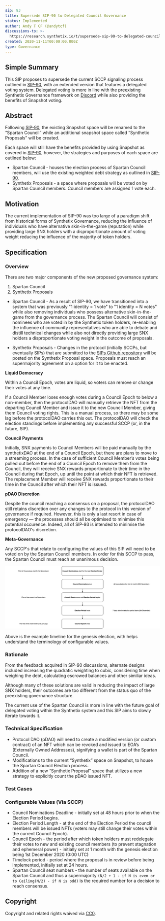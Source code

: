 ```yaml
---
sip: 93
title: Supersede SIP-90 to Delegated Council Governance
status: Implemented
author: Andy T CF (@andytcf)
discussions-to: >-
  https://research.synthetix.io/t/supersede-sip-90-to-delegated-council-governance/227
created: 2020-11-11T00:00:00.000Z
type: Governance
---
```


<!--You can leave these HTML comments in your merged SIP and delete the visible duplicate text guides, they will not appear and may be helpful to refer to if you edit it again. This is the suggested template for new SIPs. Note that an SIP number will be assigned by an editor. When opening a pull request to submit your SIP, please use an abbreviated title in the filename, `sip-draft_title_abbrev.md`. The title should be 44 characters or less.-->

## Simple Summary

<!--"If you can't explain it simply, you don't understand it well enough." Simply describe the outcome the proposed changes intends to achieve. This should be non-technical and accessible to a casual community member.-->

This SIP proposes to supersede the current SCCP signaling process outlined in [SIP-90](./sip-90.md), with an extended version that features a delegated voting system. Delegated voting is more in line with the preexisting Synthetix Governance framework on [Discord](https://discord.com/invite/AEdUHzt) while also providing the benefits of Snapshot voting.

## Abstract

<!--A short (~200 word) description of the proposed change, the abstract should clearly describe the proposed change. This is what *will* be done if the SIP is implemented, not *why* it should be done or *how* it will be done. If the SIP proposes deploying a new contract, write, "we propose to deploy a new contract that will do x".-->

Following [SIP-90](./sip-90.md), the existing Snapshot space will be renamed to the “Spartan Council” while an additional snapshot space called “Synthetix Proposals” will be created.

Each space will still have the benefits provided by using Snapshot as covered in [SIP-90](./sip-90.md), however, the strategies and purposes of each space are outlined below:

- Spartan Council - houses the election process of Spartan Council members, will use the existing weighted debt strategy as outlined in [SIP-90](./sip-90.md).
- Synthetix Proposals - a space where proposals will be voted on by Spartan Council members. Council members are assigned 1 vote each.

## Motivation

<!--This is the problem statement. This is the *why* of the SIP. It should clearly explain *why* the current state of the protocol is inadequate.  It is critical that you explain *why* the change is needed, if the SIP proposes changing how something is calculated, you must address *why* the current calculation is inaccurate or wrong. This is not the place to describe how the SIP will address the issue!-->

The current implementation of SIP-90 was too large of a paradigm shift from historical forms of Synthetix Governance, reducing the influence of individuals who have alternative skin-in-the-game (reputation) while providing large SNX holders with a disproportionate amount of voting weight reducing the influence of the majority of token holders.

## Specification

<!--The specification should describe the syntax and semantics of any new feature, there are five sections
1. Overview
2. Rationale
3. Technical Specification
4. Test Cases
5. Configurable Values
-->

### Overview

<!--This is a high-level overview of *how* the SIP will solve the problem. The overview should clearly describe how the new feature will be implemented.-->

There are two major components of the new proposed governance system:

1. Spartan Council
2. Synthetix Proposals

- Spartan Council - As a result of SIP-90, we have transitioned into a system that was previously "1 identity = 1 vote" to "1 identity = N votes" while also removing individuals who possess alternative skin-in-the-game from the governance process. The Spartan Council will consist of nominees who are voted in by the Synthetix token holders, re-enabling the influence of community representatives who are able to debate and distill technical changes while also not directly providing large SNX holders a disproportionate voting weight in the outcome of proposals.

- Synthetix Proposals - Changes in the protocol (initially SCCPs, but eventually SIPs) that are submitted to the [SIPs Github repository](https://github.com/Synthetixio/SIPs) will be posted on the Synthetix Proposal space. Proposals must reach an supermajority agreement on a option for it to be enacted.

**Liquid Democracy**

Within a Council Epoch, votes are liquid, so voters can remove or change their votes at any time.

If a Council Member loses enough votes during a Council Epoch to below a non-member, then the protocolDAO will manually retrieve the NFT from the departing Council Member and issue it to the new Council Member, giving them Council voting rights. This is a manual process, so there may be some lag before the protocolDAO carries this out. The protocolDAO will check the election standings before implementing any successful SCCP (or, in the future, SIP).

**Council Payments**

Initially, SNX payments to Council Members will be paid manually by the synthetixDAO at the end of a Council Epoch, but there are plans to move to a streaming process. In the case of sufficient Council Member’s votes being pulled out before the end of a Council Epoch to remove them from the Council, they will receive SNX rewards proportionate to their time in the Council during that Epoch, up until the point at which their NFT is retrieved. The replacement Member will receive SNX rewards proportionate to their time in the Council after which their NFT is issued.

**pDAO Discretion**

Despite the council reaching a consensus on a proposal, the protocolDAO still retains discretion over any changes to the protocol in this version of governance if required. However, this is only a last resort in case of emergency — the processes should all be optimised to minimise this potential occurence. Indeed, all of SIP-93 is intended to minimise the protocolDAO's discretion.

**Meta-Governance**

Any SCCP's that relate to configuring the values of this SIP will need to be voted on by the Spartan Council members. In order for this SCCP to pass, the Spartan Council must reach an unanimous decision.

![Example Timeline](assets/sip-93/example-timeline.png)

Above is the example timeline for the genesis election, with helps understand the terminology of configurable values.

### Rationale

<!--This is where you explain the reasoning behind how you propose to solve the problem. Why did you propose to implement the change in this way, what were the considerations and trade-offs. The rationale fleshes out what motivated the design and why particular design decisions were made. It should describe alternate designs that were considered and related work. The rationale may also provide evidence of consensus within the community, and should discuss important objections or concerns raised during discussion.-->

From the feedback acquired in SIP-90 discussions, alternate designs included increasing the quadratic weighting to cubic, considering time when weighing the debt, calculating escrowed balances and other similiar ideas.

Although many of these solutions are valid in reducing the impact of large SNX holders, their outcomes are too different from the status quo of the preexisting governance structure.

The current use of the Spartan Council is more in line with the future goal of delegated voting within the Synthetix system and this SIP aims to slowly iterate towards it.

### Technical Specification

<!--The technical specification should outline the public API of the changes proposed. That is, changes to any of the interfaces Synthetix currently exposes or the creations of new ones.-->

- Protocol DAO (pDAO) will need to create a modified version (or custom contract) of an NFT which can be revoked and issued to EOA’s (Externally Owned Addresses), signifying a wallet is part of the Spartan Council.
- Modifications to the current “Synthetix” space on Snapshot, to house the Spartan Council Election process.
- Addition of a new “Synthetix Proposal” space that utilizes a new strategy to explicitly count the pDAO issued NFT.

### Test Cases

<!--Test cases for an implementation are mandatory for SIPs but can be included with the implementation..-->

### Configurable Values (Via SCCP)

<!--Please list all values configurable via SCCP under this implementation.-->

- Council Nominations Deadline - initially set at 48 hours prior to when the Election Period begins.
- Election Period Length - at the end of the Election Period the council members will be issued NFTs (voters may still change their votes within the current Council Epoch).
- Council Epoch - the period after which token holders must redelegate their votes to new and existing council members (to prevent stagnation and ephemeral power) - initially set at 1 month with the genesis election being 1st December 2020 (0:00 UTC)
- Timelock period - period where the proposal is in review before being implemented, initially set at 24 hours.
- Spartan Council seat numbers - the number of seats available on the Spartan Council and thus a supermajority `(N/2 + 1 - if N is even or to Ceiling(N/2) - if N is odd)` is the required number for a decision to reach consensus.

## Copyright

Copyright and related rights waived via [CC0](https://creativecommons.org/publicdomain/zero/1.0/).
